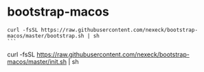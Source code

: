 # bootstrap-macos

````
curl -fsSL https://raw.githubusercontent.com/nexeck/bootstrap-macos/master/bootstrap.sh | sh
```

````
curl -fsSL https://raw.githubusercontent.com/nexeck/bootstrap-macos/master/init.sh | sh
```
